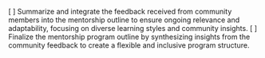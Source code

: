 [ ] Summarize and integrate the feedback received from community members into the mentorship outline to ensure ongoing relevance and adaptability, focusing on diverse learning styles and community insights.
[ ] Finalize the mentorship program outline by synthesizing insights from the community feedback to create a flexible and inclusive program structure.
